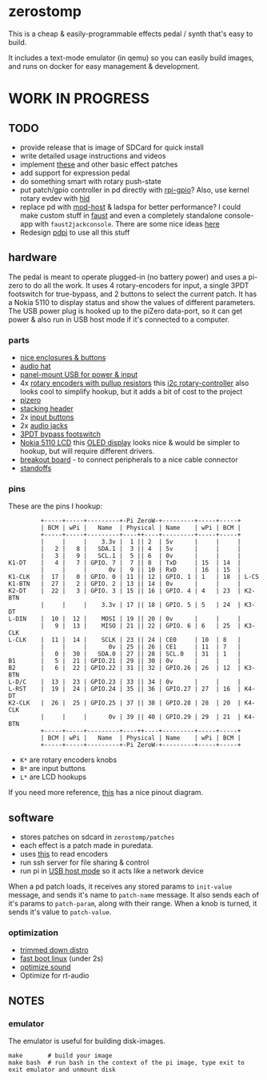 # zerostomp

This is a cheap & easily-programmable effects pedal / synth that's easy to build.

It includes a text-mode emulator (in qemu) so you can easily build images, and runs on docker for easy management & development.

# WORK IN PROGRESS

## TODO

* provide release that is image of SDCard for quick install
* write detailed usage instructions and videos
* implement [these](https://guitarextended.wordpress.com/audio-effects-for-guitar-with-pure-data/) and other basic effect patches
* add support for expression pedal
* do something smart with rotary push-state
* put patch/gpio controller in pd directly with [rpi-gpio](http://nyu-waverlylabs.org/rpi-gpio/)? Also, use kernel rotary evdev with [hid](https://at.or.at/hans/pd/hid.html)
* replace pd with [mod-host](https://github.com/moddevices/mod-host) & ladspa for better performance? I could make custom stuff in [faust](http://faust.grame.fr/) and even a completely standalone console-app with `faust2jackconsole`. There are some nice ideas [here](http://lac.linuxaudio.org/2008/download/papers/22.pdf)
* Redesign [pdpi](https://github.com/konsumer/pdpi) to use all this stuff


## hardware

The pedal is meant to operate plugged-in (no battery power) and uses a pi-zero to do all the work. It uses 4 rotary-encoders for input, a single 3PDT footswitch for true-bypass, and 2 buttons to select the current patch. It has a Nokia 5110 to display status and show the values of different parameters. The USB power plug is hooked up to the piZero data-port, so it can get power & also run in USB host mode if it's connected to a computer.

### parts

* [nice enclosures & buttons](https://www.mammothelectronics.com/)
* [audio hat](https://www.amazon.com/gp/product/B075V1VNDD/ref=ppx_yo_dt_b_asin_title_o02_s00?ie=UTF8&psc=1)
* [panel-mount USB for power & input](https://www.adafruit.com/product/4217)
* 4x [rotary encoders with pullup resistors](https://www.amazon.com/gp/product/B06XQTHDRR/ref=ppx_yo_dt_b_asin_title_o01_s00?ie=UTF8&psc=1) this [i2c rotary-controller](https://www.tindie.com/products/saimon/i2cencoder-v2-connect-multiple-encoder-on-i2c-bus/) also looks cool to simplify hookup, but it adds a bit of cost to the project
* [pizero](https://www.adafruit.com/product/2885)
* [stacking header](https://www.amazon.com/gp/product/B071XCHZNB/ref=ppx_yo_dt_b_asin_title_o00_s00?ie=UTF8&psc=1)
* 2x [input buttons](https://www.amazon.com/gp/product/B076V2QYSJ/ref=ppx_yo_dt_b_asin_title_o01_s00?ie=UTF8&psc=1)
* 2x [audio jacks](https://www.amazon.com/gp/product/B00CO6Q1II/ref=ppx_yo_dt_b_asin_title_o01_s00?ie=UTF8&psc=1)
* [3PDT bypass footswitch](https://www.mammothelectronics.com/collections/footswitches/products/3pdt-ls-pro-footswitch)
* [Nokia 5110 LCD](https://www.adafruit.com/product/338) this [OLED display](https://www.amazon.com/MakerFocus-Display-SSD1306-3-3V-5V-Arduino/dp/B0761LV1SD/ref=pd_rhf_dp_s_all_spx_wp_0_3/134-4039483-3143422?_encoding=UTF8&pd_rd_i=B0761LV1SD&pd_rd_r=17ceed7d-2098-49cf-ae9b-a86382757db0&pd_rd_w=7hfrp&pd_rd_wg=BXBz1&pf_rd_p=ffd394b3-6bb0-43ec-8bd8-b3dd44ab44d6&pf_rd_r=0RZCJGGR9AV8SPX9KTTX&refRID=0RZCJGGR9AV8SPX9KTTX&th=1) looks nice & would be simpler to hookup, but will require different drivers.
* [breakout board](https://www.buyapi.ca/product/raspberry-pi-3-cobbler-breakout-kit/) - to connect peripherals to a nice cable connector
* [standoffs](https://www.buyapi.ca/product/brass-m2-5-standoffs-for-pi-hats-pack-of-4/)

### pins

These are the pins I hookup:

```
         +-----+-----+---------+-Pi ZeroW-+---------+-----+-----+
         | BCM | wPi |   Name  | Physical | Name    | wPi | BCM |
         +-----+-----+---------+----++----+---------+-----+-----+
         |     |     |    3.3v |  1 || 2  | 5v      |     |     |
         |   2 |   8 |   SDA.1 |  3 || 4  | 5v      |     |     |
         |   3 |   9 |   SCL.1 |  5 || 6  | 0v      |     |     |
K1-DT    |   4 |   7 | GPIO. 7 |  7 || 8  | TxD     | 15  | 14  |
         |     |     |      0v |  9 || 10 | RxD     | 16  | 15  |
K1-CLK   |  17 |   0 | GPIO. 0 | 11 || 12 | GPIO. 1 | 1   | 18  | L-CS
K1-BTN   |  27 |   2 | GPIO. 2 | 13 || 14 | 0v      |     |     |
K2-DT    |  22 |   3 | GPIO. 3 | 15 || 16 | GPIO. 4 | 4   | 23  | K2-BTN
         |     |     |    3.3v | 17 || 18 | GPIO. 5 | 5   | 24  | K3-DT
L-DIN    |  10 |  12 |    MOSI | 19 || 20 | 0v      |     |     |
         |   9 |  13 |    MISO | 21 || 22 | GPIO. 6 | 6   | 25  | K3-CLK
L-CLK    |  11 |  14 |    SCLK | 23 || 24 | CE0     | 10  | 8   | 
         |     |     |      0v | 25 || 26 | CE1     | 11  | 7   |
         |   0 |  30 |   SDA.0 | 27 || 28 | SCL.0   | 31  | 1   |
B1       |   5 |  21 | GPIO.21 | 29 || 30 | 0v      |     |     |
B2       |   6 |  22 | GPIO.22 | 31 || 32 | GPIO.26 | 26  | 12  | K3-BTN
L-D/C    |  13 |  23 | GPIO.23 | 33 || 34 | 0v      |     |     |
L-RST    |  19 |  24 | GPIO.24 | 35 || 36 | GPIO.27 | 27  | 16  | K4-DT
K2-CLK   |  26 |  25 | GPIO.25 | 37 || 38 | GPIO.28 | 28  | 20  | K4-CLK
         |     |     |      0v | 39 || 40 | GPIO.29 | 29  | 21  | K4-BTN
         +-----+-----+---------+----++----+---------+-----+-----+
         | BCM | wPi |   Name  | Physical | Name    | wPi | BCM |
         +-----+-----+---------+-Pi ZeroW-+---------+-----+-----+

```

* `K*` are rotary encoders knobs
* `B*` are input buttons
* `L*` are LCD hookups

If you need more reference, [this](https://cdn.sparkfun.com/assets/learn_tutorials/6/7/6/PiZero_1.pdf) has a nice pinout diagram.

## software

* stores patches on sdcard in `zerostomp/patches`
* each effect is a patch made in puredata.
* uses [this](https://github.com/modmypi/Rotary-Encoder/blob/master/rotary_encoder.py) to read encoders
* run ssh server for file sharing & control
* run pi in [USB host mode](https://gist.github.com/gbaman/975e2db164b3ca2b51ae11e45e8fd40a) so it acts like a network device

When a pd patch loads, it receives any stored params to `init-value` message, and sends it's name to `patch-name` message. It also sends each of it's params to `patch-param`, along with their range. When a knob is turned, it sends it's value to `patch-value`.

### optimization

* [trimmed down distro](https://gist.github.com/hhromic/78e3d849ec239b6a4789ae8842701838)
* [fast boot linux](http://himeshp.blogspot.com/2018/08/fast-boot-with-raspberry-pi.html) (under 2s)
* [optimize sound](https://wiki.linuxaudio.org/wiki/raspberrypi)
* Optimize for rt-audio

## NOTES

### emulator

The emulator is useful for building disk-images.

```
make       # build your image
make bash  # run bash in the context of the pi image, type exit to exit emulator and unmount disk

```
